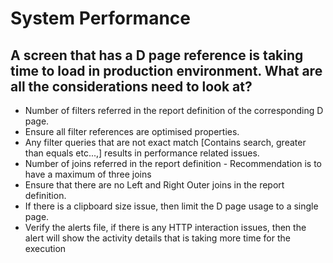 # System Performance

## A screen that has a D page reference is taking time to load in production environment. What are all the considerations need to look at?

* Number of filters referred in the report definition of the corresponding D page. 
* Ensure all filter references are optimised properties. 
* Any filter queries that are not exact match [Contains search, greater than equals etc...,] results in performance related issues. 
* Number of joins referred in the report definition - Recommendation is to have a maximum of three joins
* Ensure that there are no Left and Right Outer joins in the report definition. 
* If there is a clipboard size issue, then limit the D page usage to a single page. 
* Verify the alerts file, if there is any HTTP interaction issues, then the alert will show the activity details that is taking more time for the execution
